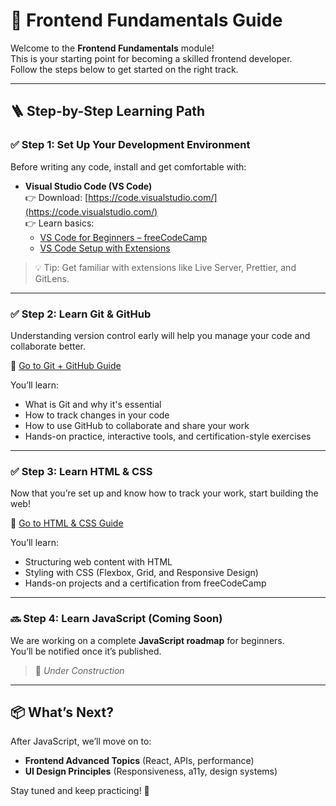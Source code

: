 # 🎯 Frontend Fundamentals Guide

Welcome to the **Frontend Fundamentals** module!  
This is your starting point for becoming a skilled frontend developer.  
Follow the steps below to get started on the right track.

---

## 🪜 Step-by-Step Learning Path

### ✅ Step 1: Set Up Your Development Environment

Before writing any code, install and get comfortable with:

- **Visual Studio Code (VS Code)**  
  👉 Download: [https://code.visualstudio.com/](https://code.visualstudio.com/)  
  👉 Learn basics:  
    - [VS Code for Beginners – freeCodeCamp](https://www.youtube.com/watch?v=VqCgcpAypFQ)  
    - [VS Code Setup with Extensions](https://www.youtube.com/watch?v=fJEbVCrEMSE)

> 💡 Tip: Get familiar with extensions like Live Server, Prettier, and GitLens.

---

### ✅ Step 2: Learn Git & GitHub

Understanding version control early will help you manage your code and collaborate better.

📘 [Go to Git + GitHub Guide](https://github.com/hasabTech/learning-pathways/blob/main/modules/version-control-system-git-github.md)

You’ll learn:
- What is Git and why it's essential
- How to track changes in your code
- How to use GitHub to collaborate and share your work
- Hands-on practice, interactive tools, and certification-style exercises

---

### ✅ Step 3: Learn HTML & CSS

Now that you’re set up and know how to track your work, start building the web!

📘 [Go to HTML & CSS Guide](./html-css.md)

You’ll learn:
- Structuring web content with HTML
- Styling with CSS (Flexbox, Grid, and Responsive Design)
- Hands-on projects and a certification from freeCodeCamp

---

### 🔜 Step 4: Learn JavaScript (Coming Soon)

We are working on a complete **JavaScript roadmap** for beginners.  
You’ll be notified once it’s published.

> 🚧 *Under Construction*

---

## 📦 What’s Next?

After JavaScript, we’ll move on to:

- **Frontend Advanced Topics** (React, APIs, performance)
- **UI Design Principles** (Responsiveness, a11y, design systems)

Stay tuned and keep practicing! 💪
